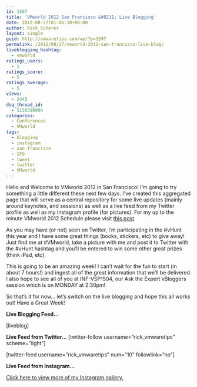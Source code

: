 ```yaml
---
id: 1597
title: 'VMworld 2012 San Francisco &#8211; Live Blogging'
date: 2012-08-27T01:06:10+00:00
author: Rick Scherer
layout: single
guid: http://vmwaretips.com/wp/?p=1597
permalink: /2012/08/27/vmworld-2012-san-francisco-live-blog/
liveblogging_hashtag:
  - vmworld
ratings_users:
  - 1
ratings_score:
  - 5
ratings_average:
  - 5
views:
  - 2443
dsq_thread_id:
  - 5156598004
categories:
  - Conferences
  - VMworld
tags:
  - blogging
  - instagram
  - san francisco
  - SFO
  - tweet
  - twitter
  - VMworld
---
```

Hello and Welcome to VMworld 2012 in San Francisco! I&#8217;m going to try something a little different these next few days. I&#8217;ve created this aggregated page that will serve as a central repository for some live updates (mainly around keynotes, and sessions) as well as a live feed from my Twitter profile as well as my Instagram profile (for pictures). For my up to the minute VMworld 2012 Schedule please visit <a href="http://vmwaretips.com/wp/2012/08/03/vmworld-2012-itinerary/" target="_blank">this post</a>.

As you may have (or not) seen on Twitter, I&#8217;m participating in the #vHunt this year and I have some great things (books, stickers, etc) to give away! Just find me at #VMworld, take a picture with me and post it to Twitter with the #vHunt hashtag and you&#8217;ll be entered to win some other great prizes (think iPad, etc).

This is going to be an amazing week! I can&#8217;t wait for the fun to start (in about 7 hours!) and ingest all of the great information that we&#8217;ll be delivered. I also hope to see all of you at INF-VSP1504, our Ask the Expert vBloggers session which is on MONDAY at 2:30pm! 

So that&#8217;s it for now&#8230; let&#8217;s switch on the live blogging and hope this all works out! Have a Great Week!

<!--more-->

**Live Blogging Feed&#8230;**
  
[liveblog]  


**Live Feed from Twitter&#8230;** [twitter-follow username=&#8221;rick_vmwaretips&#8221; scheme=&#8221;light&#8221;]
  
[twitter-feed username=&#8221;rick_vmwaretips&#8221; num=&#8221;10&#8243; followlink=&#8221;no&#8221;]

**Live Feed from Instagram&#8230;**
   
<!-- Webstagram - web.stagram.com -->


  
<a title="Instagram" href="http://web.stagram.com/n/rickscherer/?vm=grid" target="_blank">Click here to view more of my Instagram gallery.</a>